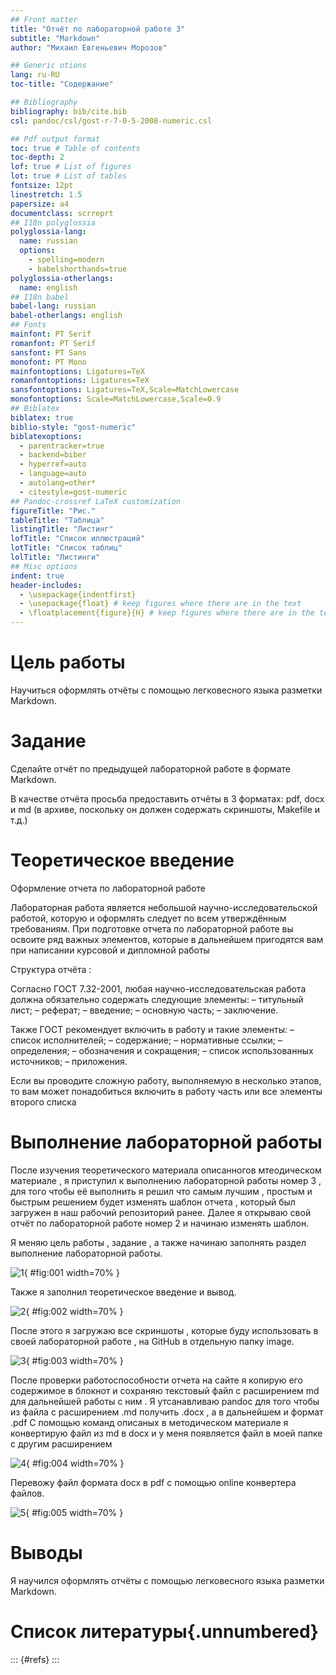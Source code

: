 ```yaml
---
## Front matter
title: "Отчёт по лабораторной работе 3"
subtitle: "Markdown"
author: "Михаил Евгеньевич Морозов"

## Generic otions
lang: ru-RU
toc-title: "Содержание"

## Bibliography
bibliography: bib/cite.bib
csl: pandoc/csl/gost-r-7-0-5-2008-numeric.csl

## Pdf output format
toc: true # Table of contents
toc-depth: 2
lof: true # List of figures
lot: true # List of tables
fontsize: 12pt
linestretch: 1.5
papersize: a4
documentclass: scrreprt
## I18n polyglossia
polyglossia-lang:
  name: russian
  options:
	- spelling=modern
	- babelshorthands=true
polyglossia-otherlangs:
  name: english
## I18n babel
babel-lang: russian
babel-otherlangs: english
## Fonts
mainfont: PT Serif
romanfont: PT Serif
sansfont: PT Sans
monofont: PT Mono
mainfontoptions: Ligatures=TeX
romanfontoptions: Ligatures=TeX
sansfontoptions: Ligatures=TeX,Scale=MatchLowercase
monofontoptions: Scale=MatchLowercase,Scale=0.9
## Biblatex
biblatex: true
biblio-style: "gost-numeric"
biblatexoptions:
  - parentracker=true
  - backend=biber
  - hyperref=auto
  - language=auto
  - autolang=other*
  - citestyle=gost-numeric
## Pandoc-crossref LaTeX customization
figureTitle: "Рис."
tableTitle: "Таблица"
listingTitle: "Листинг"
lofTitle: "Список иллюстраций"
lotTitle: "Список таблиц"
lolTitle: "Листинги"
## Misc options
indent: true
header-includes:
  - \usepackage{indentfirst}
  - \usepackage{float} # keep figures where there are in the text
  - \floatplacement{figure}{H} # keep figures where there are in the text
---
```


# Цель работы
Научиться оформлять отчёты с помощью легковесного языка разметки Markdown.

# Задание


Сделайте отчёт по предыдущей лабораторной работе в формате Markdown.


В качестве отчёта просьба предоставить отчёты в 3 форматах: pdf, docx и md (в архиве,
поскольку он должен содержать скриншоты, Makefile и т.д.)


# Теоретическое введение

Оформление отчета по лабораторной работе

Лабораторная работа является небольшой научно-исследовательской работой, которую
и оформлять следует по всем утверждённым требованиям. При подготовке отчета по лабораторной работе вы освоите ряд важных элементов, которые в дальнейшем пригодятся
вам при написании курсовой и дипломной работы

Структура отчёта :

Согласно ГОСТ 7.32-2001, любая научно-исследовательская работа должна обязательно
содержать следующие элементы:
– титульный лист;
– реферат;
– введение;
– основную часть;
– заключение.

Также ГОСТ рекомендует включить в работу и такие элементы:
– список исполнителей;
– содержание;
– нормативные ссылки;
– определения;
– обозначения и сокращения;
– список использованных источников;
– приложения.

Если вы проводите сложную работу, выполняемую в несколько этапов, то вам может
понадобиться включить в работу часть или все элементы второго списка

# Выполнение лабораторной работы

После изучения теоретического материала описанногов мтеодическом материале , я приступил к выполнению лабораторной работы номер 3 , для того чтобы её выполнить я решил что самым лучшим , простым и быстрым решением будет изменять шаблон отчета , который был загружен в наш рабочий репозиторий ранее.
Далее я открываю свой отчёт по лабораторной работе номер 2 и начинаю изменять шаблон.

Я меняю цель работы , задание , а также начинаю заполнять раздел выполнение лабораторной работы.


![1](image/Рисунок1.png){ #fig:001 width=70% }

Также я заполнил теоретическое введение и вывод.

![2](image/Рисунок2.png){ #fig:002 width=70% }

После этого я загружаю все скриншоты , которые буду использовать в своей лабораторной работе , на GitHub в отдельную папку image.

![3](image/Рисунок3.png){ #fig:003 width=70% }

После проверки работоспособности отчета на сайте я копирую его содержимое в блокнот и сохраняю текстовый файл с расширением md для дальнейшей работы с ним . Я утсанавливаю pandoc для того чтобы из файла с расширением .md получить .docx , а в дальнейшем и формат .pdf
С помощью команд описаных в методическом материале я конвертирую файл из md в docx и у меня появляется файл в моей папке с другим расширением

![4](image/Рисунок4.png){ #fig:004 width=70% }


Перевожу файл формата docx в  pdf с помощью online конвертера файлов.

![5](image/Рисунок5.png){ #fig:005 width=70% }


# Выводы
Я научился оформлять отчёты с помощью легковесного языка разметки Markdown.

# Список литературы{.unnumbered}

::: {#refs}
:::
